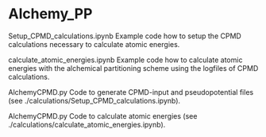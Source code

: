 # Alchemy_PP

Setup_CPMD_calculations.ipynb
Example code how to setup the CPMD calculations necessary to calculate atomic energies.

calculate_atomic_energies.ipynb
Example code how to calculate atomic energies with the alchemical partitioning scheme using
the logfiles of CPMD calculations.

AlchemyCPMD.py
Code to generate CPMD-input and pseudopotential files (see ./calculations/Setup_CPMD_calculations.ipynb).

AlchemyCPMD.py
Code to calculate atomic energies (see ./calculations/calculate_atomic_energies.ipynb).

